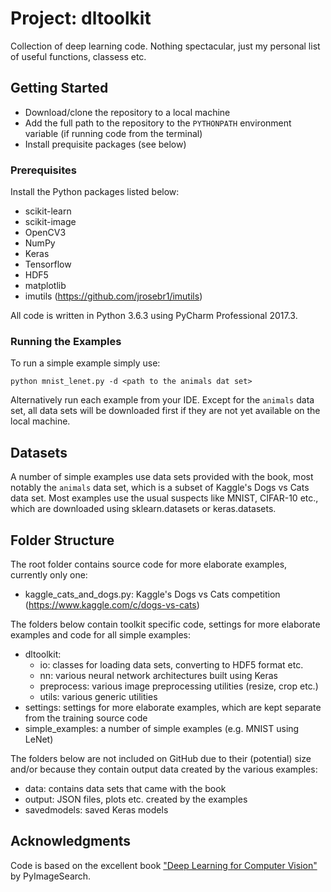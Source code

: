 # Project: dltoolkit
Collection of deep learning code. Nothing spectacular, just my personal list of useful functions, classess etc. 

## Getting Started
- Download/clone the repository to a local machine
- Add the full path to the repository to the `PYTHONPATH` environment variable (if running code from the terminal)
- Install prequisite packages (see below)

### Prerequisites
Install the Python packages listed below:

- scikit-learn
- scikit-image
- OpenCV3
- NumPy
- Keras
- Tensorflow
- HDF5
- matplotlib
- imutils (https://github.com/jrosebr1/imutils)

All code is written in Python 3.6.3 using PyCharm Professional 2017.3.

### Running the Examples
To run a simple example simply use:

`python mnist_lenet.py -d <path to the animals dat set>`

Alternatively run each example from your IDE. Except for the `animals` data set, all data sets will be downloaded first if they are not yet available on the local machine.

## Datasets
A number of simple examples use data sets provided with the book, most notably the `animals` data set, which is a subset of Kaggle's Dogs vs Cats data set. Most examples use the usual suspects like MNIST, CIFAR-10 etc., which are downloaded using sklearn.datasets or keras.datasets.

## Folder Structure
The root folder contains source code for more elaborate examples, currently only one:

- kaggle_cats_and_dogs.py: Kaggle's Dogs vs Cats competition (https://www.kaggle.com/c/dogs-vs-cats)

The folders below contain toolkit specific code, settings for more elaborate examples and code for all simple examples:

- dltoolkit:
  - io: classes for loading data sets, converting to HDF5 format etc.
  - nn: various neural network architectures built using Keras
  - preprocess: various image preprocessing utilities (resize, crop etc.)
  - utils: various generic utilities
- settings: settings for more elaborate examples, which are kept separate from the training source code
- simple_examples: a number of simple examples (e.g. MNIST using LeNet)

The folders below are not included on GitHub due to their (potential) size and/or because they contain output data created by the various examples:

- data: contains data sets that came with the book
- output: JSON files, plots etc. created by the examples
- savedmodels: saved Keras models

## Acknowledgments
Code is based on the excellent book ["Deep Learning for Computer Vision"](https://www.pyimagesearch.com/deep-learning-computer-vision-python-book/) by PyImageSearch.
